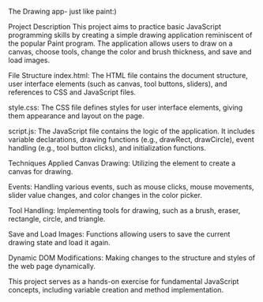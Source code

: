 The Drawing app- just like paint:)

Project Description
This project aims to practice basic JavaScript programming skills by creating a simple drawing application reminiscent of the popular Paint program. The application allows users to draw on a canvas, choose tools, change the color and brush thickness, and save and load images.

File Structure
index.html: The HTML file contains the document structure, user interface elements (such as canvas, tool buttons, sliders), and references to CSS and JavaScript files.

style.css: The CSS file defines styles for user interface elements, giving them appearance and layout on the page.

script.js: The JavaScript file contains the logic of the application. It includes variable declarations, drawing functions (e.g., drawRect, drawCircle), event handling (e.g., tool button clicks), and initialization functions.

Techniques Applied
Canvas Drawing: Utilizing the <canvas> element to create a canvas for drawing.

Events: Handling various events, such as mouse clicks, mouse movements, slider value changes, and color changes in the color picker.

Tool Handling: Implementing tools for drawing, such as a brush, eraser, rectangle, circle, and triangle.

Save and Load Images: Functions allowing users to save the current drawing state and load it again.

Dynamic DOM Modifications: Making changes to the structure and styles of the web page dynamically.

This project serves as a hands-on exercise for fundamental JavaScript concepts, including variable creation and method implementation.
